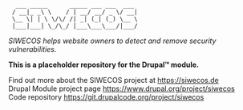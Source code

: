 ```
  ___ _____      _____ ___ ___  ___ 
 / __|_ _\ \    / | __/ __/ _ \/ __|
 \__ \| | \ \/\/ /| _| (_| (_) \__ \
 |___|___| \_/\_/ |___\___\___/|___/

```
 
_SIWECOS helps website owners to detect and remove security vulnerabilities._

**This is a placeholder repository for the Drupal™ module.**

Find out more about the SIWECOS project at https://siwecos.de  
Drupal Module project page https://www.drupal.org/project/siwecos  
Code repository https://git.drupalcode.org/project/siwecos  
